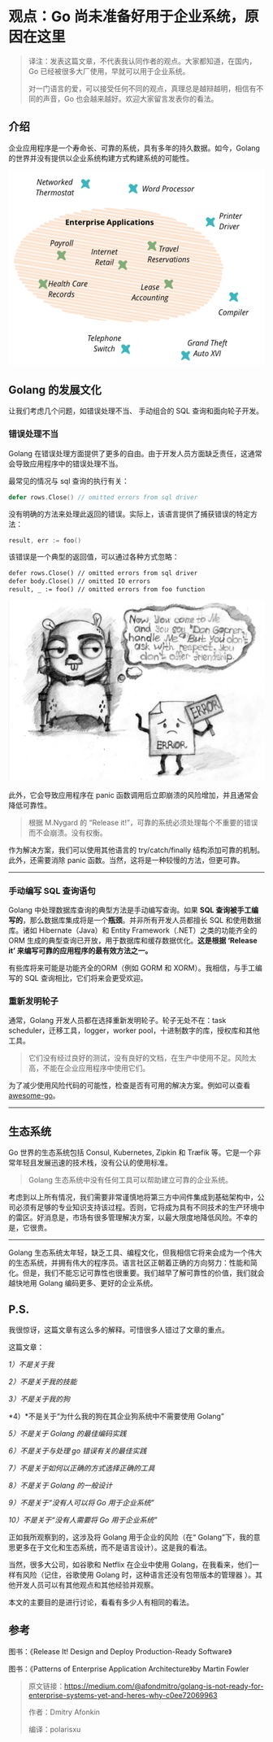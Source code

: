 # 观点：Go 尚未准备好用于企业系统，原因在这里

> 译注：发表这篇文章，不代表我认同作者的观点。大家都知道，在国内，Go 已经被很多大厂使用，早就可以用于企业系统。
>
> 对一门语言的爱，可以接受任何不同的观点，真理总是越辩越明，相信有不同的声音，Go 也会越来越好。欢迎大家留言发表你的看法。

## 介绍

企业应用程序是一个寿命长、可靠的系统，具有多年的持久数据。如今，Golang 的世界并没有提供以企业系统构建方式构建系统的可能性。

![Martin Fowler 的“企业应用程序”](imgs/not-ready-enterprice01.png)

## Golang 的发展文化

让我们考虑几个问题，如错误处理不当、 手动组合的 SQL 查询和面向轮子开发。

### 错误处理不当

Golang 在错误处理方面提供了更多的自由。由于开发人员方面缺乏责任，这通常会导致应用程序中的错误处理不当。

最常见的情况与 sql 查询的执行有关：

```go
defer rows.Close() // omitted errors from sql driver
```

没有明确的方法来处理此返回的错误。实际上，该语言提供了捕获错误的特定方法：

```go
result, err := foo()
```

该错误是一个典型的返回值，可以通过各种方式忽略：

```
defer rows.Close() // omitted errors from sql driver
defer body.Close() // omitted IO errors
result, _ := foo() // omitted errors from foo function
```

![sketch: Now you come to Me and you say “Don Gopher, handle Me.” But you don’t ask with respect. you don’t offer friendship.](imgs/not-ready-enterprice02.png)

此外，它会导致应用程序在 panic 函数调用后立即崩溃的风险增加，并且通常会降低可靠性。

> 根据 M.Nygard 的 “Release it!”，可靠的系统必须处理每个不重要的错误而不会崩溃。没有权衡。

作为解决方案，我们可以使用其他语言的 try/catch/finally 结构添加可靠的机制。此外，还需要消除 panic 函数。当然，这将是一种较慢的方法，但更可靠。

------

### 手动编写 SQL 查询语句

Golang 中处理数据库查询的典型方法是手动编写查询。如果 **SQL 查询被手工编写的**，那么数据库集成将是一个**瓶颈**。并非所有开发人员都擅长 SQL 和使用数据库。诸如 Hibernate（Java）和 Entity Framework（.NET）之类的功能齐全的 ORM 生成的典型查询已开放，用于数据库和缓存数据优化。**这是根据 ‘Release it’ 来编写可靠的应用程序的最有效方法之一。**

有些库将来可能是功能齐全的ORM（例如 GORM 和 XORM）。我相信，与手工编写的 SQL  查询相比，它们将来会更受欢迎。

### 重新发明轮子

通常，Golang 开发人员都在选择重新发明轮子。轮子无处不在：task scheduler，迁移工具，logger，worker pool，十进制数字的库，授权库和其他工具。

> 它们没有经过良好的测试，没有良好的文档，在生产中使用不足。风险太高，不能在企业应用程序中使用它们。

为了减少使用风险代码的可能性，检查是否有可用的解决方案。例如可以查看 [awesome-go](https://github.com/avelino/awesome-go)。

------

## 生态系统

Go 世界的生态系统包括 Consul, Kubernetes, Zipkin 和 Træfik 等。它是一个非常年轻且发展迅速的技术栈，没有公认的使用标准。

> Golang 生态系统中没有任何工具可以帮助建立可靠的企业系统。

考虑到以上所有情况，我们需要非常谨慎地将第三方中间件集成到基础架构中，公司必须有足够的专业知识支持该过程。否则，它将成为具有不同技术的生产环境中的雷区。好消息是，市场有很多管理解决方案，以最大限度地降低风险。不幸的是，它很贵。

------

Golang 生态系统太年轻，缺乏工具、编程文化，但我相信它将来会成为一个伟大的生态系统，并拥有伟大的程序员。语言社区正朝着正确的方向努力：性能和简化。但是，我们不能忘记可靠性也很重要。我们越早了解可靠性的价值，我们就会越快地用 Golang 编码更多、更好的企业系统。

## P.S.

我很惊讶，这篇文章有这么多的解释。可惜很多人错过了文章的重点。

这篇文章：

*1）不是关于我*

*2）不是关于我的技能*

*3）不是关于我的狗*

*4）*不是关于“为什么我的狗在其企业狗系统中不需要使用 Golang”

*5）不是关于 Golang 的最佳编码实践*

*6）不是关于与处理 go 错误有关的最佳实践*

*7）不是关于如何以正确的方式选择正确的工具*

*8）不是关于 Golang 的一般设计*

*9）不是关于“没有人可以将 Go 用于企业系统”*

*10）不是关于“没有人需要将 Go 用于企业系统”*

正如我所观察到的，这涉及将 Golang 用于企业的风险（在“ Golang”下，我的意思更多在于文化和生态系统，而不是语言设计）。这是我的看法。

当然，很多大公司，如谷歌和 Netflix 在企业中使用 Golang，在我看来，他们一样有风险（记住，谷歌使用 Golang 时，这种语言还没有包带版本的管理器 ）。其他开发人员可以有其他观点和其他经验并观察。

本文的主要目的是进行讨论，看看有多少人有相同的看法。

##  参考

图书：《Release It! Design and Deploy Production-Ready Software》

图书：《Patterns of Enterprise Application Architecture》by Martin Fowler

> 原文链接：https://medium.com/@afondmitro/golang-is-not-ready-for-enterprise-systems-yet-and-heres-why-c0ee72069963
>
> 作者：Dmitry Afonkin
>
> 编译：polarisxu

